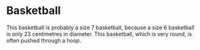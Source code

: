 # Basketball

This basketball is probably a size 7 basketball, because a size 6 basketball is
only 23 centimetres in diameter. This basketball, which is very round, is often
pushed through a hoop.
